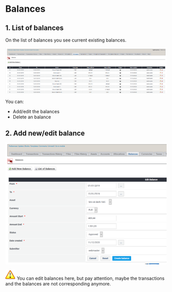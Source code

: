 # Balances

## 1. List of balances

On the list of balances you see current existing balances.

![List of balances](../../.gitbook/assets/en/admin_balances.png)

You can:

* Add/edit the balances
* Delete an balance

## 2. Add new/edit balance

![Creation of new balance](../../.gitbook/assets/en/admin_balances_edit.png)

![Attention](../../.gitbook/assets/en/important.png)
You can edit balances here, but pay attention, maybe the transactions and the balances are not corresponding anymore.
